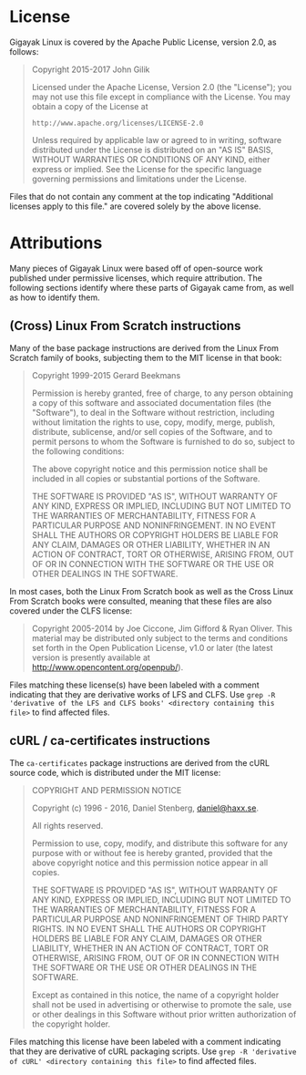 # License

Gigayak Linux is covered by the Apache Public License, version 2.0, as
follows:

> Copyright 2015-2017 John Gilik
>
> Licensed under the Apache License, Version 2.0 (the "License");
> you may not use this file except in compliance with the License.
> You may obtain a copy of the License at
>
>     http://www.apache.org/licenses/LICENSE-2.0
>
> Unless required by applicable law or agreed to in writing, software
> distributed under the License is distributed on an "AS IS" BASIS,
> WITHOUT WARRANTIES OR CONDITIONS OF ANY KIND, either express or implied.
> See the License for the specific language governing permissions and
> limitations under the License.

Files that do not contain any comment at the top indicating "Additional licenses
apply to this file." are covered solely by the above license.


# Attributions

Many pieces of Gigayak Linux were based off of open-source work published under
permissive licenses, which require attribution.  The following sections identify
where these parts of Gigayak came from, as well as how to identify them.


## (Cross) Linux From Scratch instructions

Many of the base package instructions are derived from the Linux From Scratch
family of books, subjecting them to the MIT license in that book:

> Copyright 1999-2015 Gerard Beekmans
>
> Permission is hereby granted, free of charge, to any person obtaining a copy of
> this software and associated documentation files (the "Software"), to deal in the
> Software without restriction, including without limitation the rights to use,
> copy, modify, merge, publish, distribute, sublicense, and/or sell copies of the
> Software, and to permit persons to whom the Software is furnished to do so,
> subject to the following conditions:
>
> The above copyright notice and this permission notice shall be included in all
> copies or substantial portions of the Software.
>
> THE SOFTWARE IS PROVIDED "AS IS", WITHOUT WARRANTY OF ANY KIND, EXPRESS OR
> IMPLIED, INCLUDING BUT NOT LIMITED TO THE WARRANTIES OF MERCHANTABILITY, FITNESS
> FOR A PARTICULAR PURPOSE AND NONINFRINGEMENT. IN NO EVENT SHALL THE AUTHORS OR
> COPYRIGHT HOLDERS BE LIABLE FOR ANY CLAIM, DAMAGES OR OTHER LIABILITY, WHETHER IN
> AN ACTION OF CONTRACT, TORT OR OTHERWISE, ARISING FROM, OUT OF OR IN CONNECTION
> WITH THE SOFTWARE OR THE USE OR OTHER DEALINGS IN THE SOFTWARE.

In most cases, both the Linux From Scratch book as well as the Cross Linux From
Scratch books were consulted, meaning that these files are also covered under
the CLFS license:

> Copyright 2005-2014 by Joe Ciccone, Jim Gifford & Ryan Oliver. This material may be
> distributed only subject to the terms and conditions set forth in the Open
> Publication License, v1.0 or later (the latest version is presently available
> at http://www.opencontent.org/openpub/).

Files matching these license(s) have been labeled with a comment indicating that
they are derivative works of LFS and CLFS.  Use `grep -R 'derivative of the LFS
and CLFS books' <directory containing this file>` to find affected files.

## cURL / ca-certificates instructions

The `ca-certificates` package instructions are derived from the cURL source
code, which is distributed under the MIT license:

> COPYRIGHT AND PERMISSION NOTICE
>
> Copyright (c) 1996 - 2016, Daniel Stenberg, <daniel@haxx.se>.
>
> All rights reserved.
>
> Permission to use, copy, modify, and distribute this software for any purpose
> with or without fee is hereby granted, provided that the above copyright
> notice and this permission notice appear in all copies.
>
> THE SOFTWARE IS PROVIDED "AS IS", WITHOUT WARRANTY OF ANY KIND, EXPRESS OR
> IMPLIED, INCLUDING BUT NOT LIMITED TO THE WARRANTIES OF MERCHANTABILITY,
> FITNESS FOR A PARTICULAR PURPOSE AND NONINFRINGEMENT OF THIRD PARTY RIGHTS. IN
> NO EVENT SHALL THE AUTHORS OR COPYRIGHT HOLDERS BE LIABLE FOR ANY CLAIM,
> DAMAGES OR OTHER LIABILITY, WHETHER IN AN ACTION OF CONTRACT, TORT OR
> OTHERWISE, ARISING FROM, OUT OF OR IN CONNECTION WITH THE SOFTWARE OR THE USE
> OR OTHER DEALINGS IN THE SOFTWARE.
>
> Except as contained in this notice, the name of a copyright holder shall not
> be used in advertising or otherwise to promote the sale, use or other dealings
> in this Software without prior written authorization of the copyright holder.

Files matching this license have been labeled with a comment indicating that
they are derivative of cURL packaging scripts.  Use `grep -R 'derivative of
cURL' <directory containing this file>` to find affected files.
